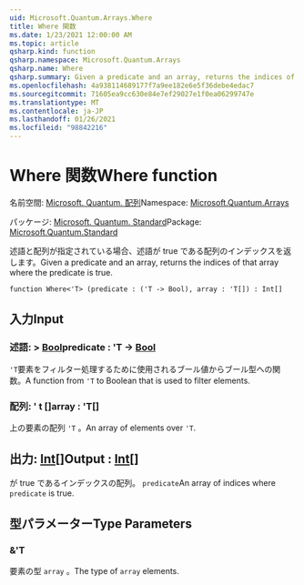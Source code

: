 ```yaml
---
uid: Microsoft.Quantum.Arrays.Where
title: Where 関数
ms.date: 1/23/2021 12:00:00 AM
ms.topic: article
qsharp.kind: function
qsharp.namespace: Microsoft.Quantum.Arrays
qsharp.name: Where
qsharp.summary: Given a predicate and an array, returns the indices of that array where the predicate is true.
ms.openlocfilehash: 4a938114689177f7a9ee182e6e5f36debe4edac7
ms.sourcegitcommit: 71605ea9cc630e84e7ef29027e1f0ea06299747e
ms.translationtype: MT
ms.contentlocale: ja-JP
ms.lasthandoff: 01/26/2021
ms.locfileid: "98842216"
---
```

# <a name="where-function"></a><span data-ttu-id="9a305-102">Where 関数</span><span class="sxs-lookup"><span data-stu-id="9a305-102">Where function</span></span>

<span data-ttu-id="9a305-103">名前空間: [Microsoft. Quantum. 配列](xref:Microsoft.Quantum.Arrays)</span><span class="sxs-lookup"><span data-stu-id="9a305-103">Namespace: [Microsoft.Quantum.Arrays](xref:Microsoft.Quantum.Arrays)</span></span>

<span data-ttu-id="9a305-104">パッケージ: [Microsoft. Quantum. Standard](https://nuget.org/packages/Microsoft.Quantum.Standard)</span><span class="sxs-lookup"><span data-stu-id="9a305-104">Package: [Microsoft.Quantum.Standard](https://nuget.org/packages/Microsoft.Quantum.Standard)</span></span>


<span data-ttu-id="9a305-105">述語と配列が指定されている場合、述語が true である配列のインデックスを返します。</span><span class="sxs-lookup"><span data-stu-id="9a305-105">Given a predicate and an array, returns the indices of that array where the predicate is true.</span></span>

```qsharp
function Where<'T> (predicate : ('T -> Bool), array : 'T[]) : Int[]
```


## <a name="input"></a><span data-ttu-id="9a305-106">入力</span><span class="sxs-lookup"><span data-stu-id="9a305-106">Input</span></span>

### <a name="predicate--t---bool"></a><span data-ttu-id="9a305-107">述語: > [Bool](xref:microsoft.quantum.lang-ref.bool)</span><span class="sxs-lookup"><span data-stu-id="9a305-107">predicate : 'T -> [Bool](xref:microsoft.quantum.lang-ref.bool)</span></span>

<span data-ttu-id="9a305-108">`'T`要素をフィルター処理するために使用されるブール値からブール型への関数。</span><span class="sxs-lookup"><span data-stu-id="9a305-108">A function from `'T` to Boolean that is used to filter elements.</span></span>


### <a name="array--t"></a><span data-ttu-id="9a305-109">配列: ' t []</span><span class="sxs-lookup"><span data-stu-id="9a305-109">array : 'T[]</span></span>

<span data-ttu-id="9a305-110">上の要素の配列 `'T` 。</span><span class="sxs-lookup"><span data-stu-id="9a305-110">An array of elements over `'T`.</span></span>



## <a name="output--int"></a><span data-ttu-id="9a305-111">出力: [Int](xref:microsoft.quantum.lang-ref.int)[]</span><span class="sxs-lookup"><span data-stu-id="9a305-111">Output : [Int](xref:microsoft.quantum.lang-ref.int)[]</span></span>

<span data-ttu-id="9a305-112">が true であるインデックスの配列。 `predicate`</span><span class="sxs-lookup"><span data-stu-id="9a305-112">An array of indices where `predicate` is true.</span></span>

## <a name="type-parameters"></a><span data-ttu-id="9a305-113">型パラメーター</span><span class="sxs-lookup"><span data-stu-id="9a305-113">Type Parameters</span></span>

### <a name="t"></a><span data-ttu-id="9a305-114">&</span><span class="sxs-lookup"><span data-stu-id="9a305-114">'T</span></span>

<span data-ttu-id="9a305-115">要素の型 `array` 。</span><span class="sxs-lookup"><span data-stu-id="9a305-115">The type of `array` elements.</span></span>
